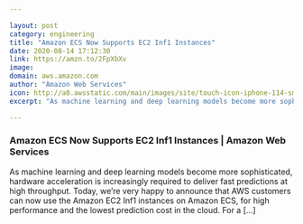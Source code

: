 ```yaml
---

layout: post
category: engineering
title: "Amazon ECS Now Supports EC2 Inf1 Instances"
date: 2020-08-14 17:12:30
link: https://amzn.to/2FpXbXv
image: 
domain: aws.amazon.com
author: "Amazon Web Services"
icon: http://a0.awsstatic.com/main/images/site/touch-icon-iphone-114-smile.png
excerpt: "As machine learning and deep learning models become more sophisticated, hardware acceleration is increasingly required to deliver fast predictions at high throughput. Today, we’re very happy to announce that AWS customers can now use the Amazon EC2 Inf1 instances on Amazon ECS, for high performance and the lowest prediction cost in the cloud. For a […]"

---
```


### Amazon ECS Now Supports EC2 Inf1 Instances | Amazon Web Services

As machine learning and deep learning models become more sophisticated, hardware acceleration is increasingly required to deliver fast predictions at high throughput. Today, we’re very happy to announce that AWS customers can now use the Amazon EC2 Inf1 instances on Amazon ECS, for high performance and the lowest prediction cost in the cloud. For a […]
